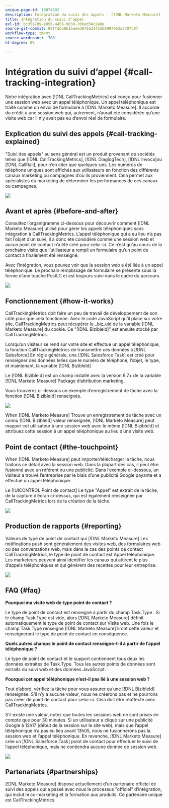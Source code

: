```yaml
---
unique-page-id: 18874592
description: Intégration du suivi des appels - [!DNL Marketo Measure] - Documentation du produit
title: Intégration du suivi d’appel
exl-id: bc35a789-e056-4456-9038-306ed34c2a8e
source-git-commit: 09ffdbb0b1baeed870a3145268997e63a3707c97
workflow-type: tm+mt
source-wordcount: '708'
ht-degree: 0%

---
```


# Intégration du suivi d’appel {#call-tracking-integration}

Notre intégration avec [!DNL CallTrackingMetrics] est conçu pour fusionner une session web avec un appel téléphonique. Un appel téléphonique est traité comme un envoi de formulaire à [!DNL Marketo Measure]. Il accorde du crédit à une session web qui, autrement, n’aurait été considérée qu’une visite web car il n’y avait pas eu d’envoi réel de formulaire.

## Explication du suivi des appels {#call-tracking-explained}

&quot;Suivi des appels&quot; au sens général est un produit provenant de sociétés telles que [!DNL CallTrackingMetrics], [!DNL DiaglogTech], [!DNL Invoca]ou [!DNL CallRail], pour n’en citer que quelques-uns. Les numéros de téléphone uniques sont affichés aux utilisateurs en fonction des différents canaux marketing ou campagnes d’où ils proviennent. Cela permet aux spécialistes du marketing de déterminer les performances de ces canaux ou campagnes.

![](assets/1.png)

## Avant et après {#before-and-after}

Consultez l’organigramme ci-dessous pour découvrir comment [!DNL Marketo Measure] utilisé pour gérer les appels téléphoniques sans intégration à CallTrackingMetrics. L’appel téléphonique qui a eu lieu n’a pas fait l’objet d’un suivi, il a donc été considéré comme une session web et aucun point de contact n’a été créé pour celui-ci. Ce n’est qu’au cours de la prochaine visite que l’utilisateur a rempli un formulaire qu’un point de contact a finalement été renseigné.

Avec l’intégration, vous pouvez voir que la session web a été liée à un appel téléphonique. Le prochain remplissage de formulaire se présente sous la forme d’une touche PostLC et est toujours suivi dans le cadre du parcours.

![](assets/2.png)

## Fonctionnement {#how-it-works}

CallTrackingMetrics doit faire un peu de travail de développement de son côté pour que cela fonctionne. Avec le code JavaScript qu’il place sur votre site, CallTrackingMetrics peut récupérer le _biz_uid de la variable [!DNL Marketo Measure] du cookie. Ce &quot;[!DNL BizibleId]&quot; est ensuite stocké par CallTrackingMetrics.

Lorsqu’un visiteur se rend sur votre site et effectue un appel téléphonique, la fonction CallTrackingMetrics de transmettre ces données à [!DNL Salesforce]  En règle générale, une [!DNL Salesforce Task] est créé pour renseigner des données telles que le numéro de téléphone, l’objet, le type, et maintenant, la variable [!DNL BizibleId]

Le [!DNL BizibleId] est un champ installé avec la version 6.7+ de la variable [!DNL Marketo Measure] Package d’attribution marketing.

Vous trouverez ci-dessous un exemple d’enregistrement de tâche avec la fonction [!DNL BizibleId] renseignée.

![](assets/3.png)

When [!DNL Marketo Measure] Trouve un enregistrement de tâche avec un connu [!DNL BizibleId] valeur renseignée, [!DNL Marketo Measure] peut mapper cet utilisateur à une session web avec le même [!DNL BizibleId] et attribuez cette session à un appel téléphonique au lieu d’une visite web.

## Point de contact {#the-touchpoint}

When [!DNL Marketo Measure] peut importer/télécharger la tâche, nous traitons ce détail avec la session web. Dans la plupart des cas, il peut être fusionné avec un référent ou une publicité. Dans l’exemple ci-dessous, un visiteur a trouvé l’entreprise par le biais d’une publicité Google payante et a effectué un appel téléphonique.

Le [!UICONTROL Point de contact] Le type &quot;Appel&quot; est extrait de la tâche, de la capture d’écran ci-dessus, qui est également renseignée par CallTrackingMetrics lors de la création de la tâche.

![](assets/4.png)

## Production de rapports {#reporting}

Valeurs de type de point de contact qui [!DNL Marketo Measure] Les notifications push sont généralement des visites web, des formulaires web ou des conversations web, mais dans le cas des points de contact CallTrackingMetrics, le type de point de contact est Appel téléphonique. Les marketeurs peuvent ainsi identifier les canaux qui attirent le plus d’appels téléphoniques et qui génèrent des recettes pour leur entreprise.

![](assets/5.png)

## FAQ {#faq}

**Pourquoi ma visite web de type point de contact ?**

Le type de point de contact est renseigné à partir du champ Task.Type . Si le champ Task.Type est vide, alors [!DNL Marketo Measure] définit automatiquement le type de point de contact sur Visite web. Une fois le champ Task.Type renseigné [!DNL Marketo Measure] liront cette valeur et renseigneront le type de point de contact en conséquence.

**Quels autres champs le point de contact renseigne-t-il à partir de l’appel téléphonique ?**

Le type de point de contact et le support contiennent tous deux les données extraites de Task.Type. Tous les autres points de données sont extraits du suivi web et des données JavaScript.

**Pourquoi cet appel téléphonique n’est-il pas lié à une session web ?**

Tout d’abord, vérifiez la tâche pour vous assurer qu’une [!DNL BizibleId] renseignée. S’il n’y a aucune valeur, nous ne créerons pas et ne pourrons pas créer de point de contact pour celui-ci. Cela doit être réaffecté avec CallTrackingMetrics.

S’il existe une valeur, notez que toutes les sessions web ne sont prises en compte que pour 30 minutes. Si un utilisateur a cliqué sur une publicité Google à 12h17 (début de la session sur le site web), mais que l’appel téléphonique n’a pas eu lieu avant 13h05, nous ne fusionnerons pas la session web et l’appel téléphonique. En revanche, [!DNL Marketo Measure] crée un [!DNL Salesforce Task] point de contact pour effectuer le suivi de l’appel téléphonique, mais ne contiendra aucune donnée de session web.

![](assets/6.png)

## Partenariats {#partnerships}

[!DNL Marketo Measure] dispose actuellement d’un partenaire officiel de suivi des appels qui a passé avec nous le processus &quot;officiel&quot; d’intégration, qui inclut le co-marketing et la formation aux produits. Ce partenaire unique est CallTrackingMetrics.
